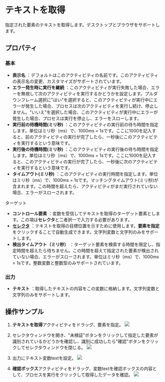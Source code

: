 # テキストを取得

指定された要素のテキストを取得します。デスクトップとブラウザをサポートします。

## プロパティ

### 基本

- **表示名** ：デフォルトはこのアクティビティの名前です。このアクティビティの表示名の変更、カスタマイズがサポートされています。
- **エラー発生時に実行を継続** ：このアクティビティが実行失敗した場合、エラーを無視して次のアクティビティを実行するかどうかを設定します。プルダウンフレーム選択に"はい"を選択すると、このアクティビティが実行中にエラーが発生した場合、プロセスは次のアクティビティを実行し続け、停止しません。"いいえ"を選択した場合、このアクティビティが実行中にエラーが発生した場合、プロセスは実行を停止し、エラーをスローします。
- **実行前の待機時間(ミリ秒)** ：このアクティビティの実行前の待ち時間を指定します。単位はミリ秒（ms）で、1000ms = 1sです。ここに1000を記入すると、前のアクティビティの実行が完了したら、一秒後にこのアクティビティを実行するという意味です。
- **実行後の待機時間(ミリ秒)** ：このアクティビティの実行後の待ち時間を指定します。単位はミリ秒（ms）で、1000ms = 1sです。ここに1000を記入すると、このアクティビティの実行が完了したら、一秒後に次のアクティビティを実行するという意味です。
- **タイムアウト(ミリ秒)** ：このアクティビティの実行時間を指定します。単位はミリ秒（ms）で、1000ms = 1sです。マッチングタイムアウト(ミリ秒)が含まれます。この時間を超えたら、アクティビティがまだ実行されていない場合、エラーがスローされます。

ターゲット

- **コントロール要素** ：変数を受信してテキストを取得のターゲット要素とします。この項は**セレクタ**と二者択一で入力する必要があります。
- **[セレクタ](../Appendix/Selector.md)** ：テキストを取得の目標位置を示すために使用します。**要素を指定**をクリックすることで自動生成できます。文字列変数と文字列のみをサポートします。
- **検出タイムアウト（ミリ秒）** ：ターゲット要素を検索する時間を限定し、指定時間を超えたら待ちません。この時間を超えて指定された要素が検出されていない場合、エラーがスローされます。単位はミリ秒（ms）で、1000ms = 1sです。整数変数と整数型のみサポートされています。

### 出力

- **テキスト** ：取得したテキストの内容をこの変数に格納します。文字列変数と文字列のみをサポートします。

## 操作サンプル
1. **テキストを取得**アクティビティをドラッグ、要素を指定。
![](https://docimages.blob.core.chinacloudapi.cn/images/Activities/getText-1.png)

2. セレクタウィンドウを開き、"未検証"ボタンをクリックして指定した要素が識別されているかどうかを確認し、識別に成功したら"確認"ボタンをクリックしてセレクタウィンドウを閉じる。
![](https://docimages.blob.core.chinacloudapi.cn/images/Activities/getText-2.png)

3. 出力にテキスト変数textを設定。
![](https://docimages.blob.core.chinacloudapi.cn/images/Activities/getText-3.png)

4. **確認ボックス**アクティビティをドラッグ、変数textを確認ボックスの内容として、プロセスを実行をクリックして取得したデータを確認。
![](https://docimages.blob.core.chinacloudapi.cn/images/Activities/getText-4.png)
